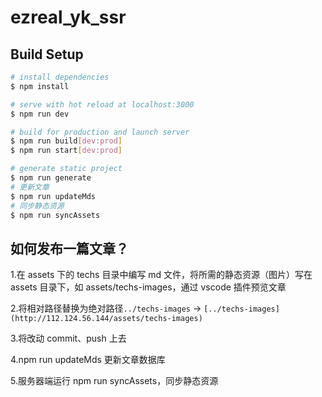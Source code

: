 # ezreal_yk_ssr

## Build Setup

```bash
# install dependencies
$ npm install

# serve with hot reload at localhost:3000
$ npm run dev

# build for production and launch server
$ npm run build[dev:prod]
$ npm run start[dev:prod]

# generate static project
$ npm run generate
# 更新文章
$ npm run updateMds
# 同步静态资源
$ npm run syncAssets
```

## 如何发布一篇文章？

1.在 assets 下的 techs 目录中编写 md 文件，将所需的静态资源（图片）写在 assets 目录下，如 assets/techs-images，通过 vscode 插件预览文章

2.将相对路径替换为绝对路径`../techs-images` -> `[../techs-images](http://112.124.56.144/assets/techs-images)`

3.将改动 commit、push 上去

4.npm run updateMds 更新文章数据库

5.服务器端运行 npm run syncAssets，同步静态资源
